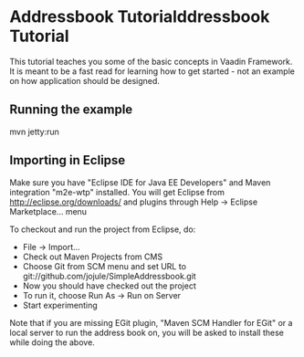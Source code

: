Addressbook Tutorialddressbook Tutorial
====================

This tutorial teaches you some of the basic concepts in Vaadin Framework. It is meant to be 
a fast read for learning how to get started - not an example on how application should be
designed.


Running the example
-------------------
mvn jetty:run


Importing in Eclipse
--------------------
Make sure you have "Eclipse IDE for Java EE Developers" and Maven integration "m2e-wtp" installed. You will get Eclipse from http://eclipse.org/downloads/ and plugins through Help -> Eclipse Marketplace... menu

To checkout and run the project from Eclipse, do:
- File -> Import...
- Check out Maven Projects from CMS
- Choose Git from SCM menu and set URL to git://github.com/jojule/SimpleAddressbook.git
- Now you should have checked out the project
- To run it, choose Run As -> Run on Server
- Start experimenting

Note that if you are missing EGit plugin, "Maven SCM Handler for EGit" or a local server to run the address book on, you will be asked to install these while doing the above.
